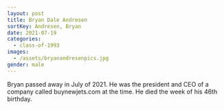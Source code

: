 ```yaml
---
layout: post
title: Bryan Dale Andresen
sortKey: Andresen, Bryan
date: 2021-07-19
categories:
  - class-of-1993
images:
  - /assets/bryanandresenpics.jpg
gender: male
---
```

Bryan passed away in July of 2021. He was the president and CEO of a company called buynewjets.com at the time. He died the week of his 46th birthday.